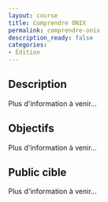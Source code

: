 ```yaml
---
layout: course
title: Comprendre ONIX
permalink: comprendre-onix
description_ready: false
categories:
- Édition
---
```

## Description
Plus d'information à venir...

## Objectifs
Plus d'information à venir...

## Public cible
Plus d'information à venir...

